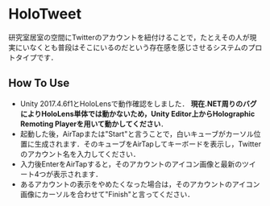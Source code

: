 # HoloTweet
研究室居室の空間にTwitterのアカウントを紐付けることで，たとえその人が現実にいなくとも普段はそこにいるのだという存在感を感じさせるシステムのプロトタイプです．
## How To Use
* Unity 2017.4.6f1とHoloLensで動作確認をしました． **現在.NET周りのバグによりHoloLens単体では動かないため，Unity Editor上からHolographic Remoting Playerを用いて動かしてください**．  
* 起動した後，AirTapまたは"Start"と言うことで，白いキューブがカーソル位置に生成されます．そのキューブをAirTapしてキーボードを表示し，Twitterのアカウント名を入力してください．  
* 入力後EnterをAirTapすると，そのアカウントのアイコン画像と最新のツイート4つが表示されます．  
* あるアカウントの表示をやめたくなった場合は，そのアカウントのアイコン画像にカーソルを合わせて"Finish"と言ってください．
